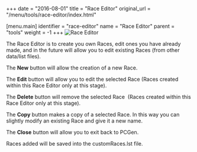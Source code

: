 +++
date = "2016-08-01"
title = "Race Editor"
original_url = "/menu/tools/race-editor/index.html"

[menu.main]
    identifier = "race-editor"
    name = "Race Editor"
    parent = "tools"
        weight = -1
+++
![Race Editor](../../../images/editors/race/sectionheading.png)

The Race Editor is to create you own Races, edit ones you have already
made, and in the future will allow you to edit existing Races (from
other data/list files).

The **New** button will allow the creation of a new Race.

The **Edit** button will allow you to edit the selected Race (Races
created within this Race Editor only at this stage).

The **Delete** button will remove the selected Race  (Races created
within this Race Editor only at this stage).

The **Copy** button makes a copy of a selected Race. In this way you can
slightly modify an existing Race and give it a new name.

The **Close** button will allow you to exit back to PCGen.

Races added will be saved into the customRaces.lst file.



